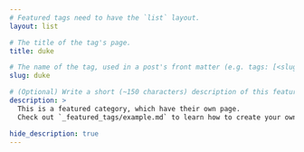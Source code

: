 ```yaml
---
# Featured tags need to have the `list` layout.
layout: list

# The title of the tag's page.
title: duke

# The name of the tag, used in a post's front matter (e.g. tags: [<slug>]).
slug: duke

# (Optional) Write a short (~150 characters) description of this featured tag.
description: >
  This is a featured category, which have their own page.
  Check out `_featured_tags/example.md` to learn how to create your own.

hide_description: true
---
```

